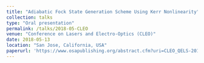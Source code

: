 ```yaml
---
title: "Adiabatic Fock State Generation Scheme Using Kerr Nonlinearity"
collection: talks
type: "Oral presentation"
permalink: /talks/2018-05-CLEO
venue: "Conference on Lasers and Electro-Optics (CLEO)"
date: 2018-05-13
location: "San Jose, California, USA"
paperurl: 'https://www.osapublishing.org/abstract.cfm?uri=CLEO_QELS-2018-FM3G.6'
---
```



